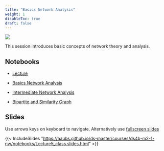 ```yaml
---
title: "Basics Network Analysis"
weight: 1
disableToc: true
draft: false
---
```


![](https://raw.githubusercontent.com/aaubs/ds-master/main/media/hearder_goldie_space_6.png)

This session introduces basic concepts of network theory and analysis.

   
## Notebooks

* [Lecture](https://colab.research.google.com/github/aaubs/ds-master/blob/main/courses/ds4b-m2-1-nw/notebooks/Lecture5.ipynb)

* [Basics Network Analysis](https://colab.research.google.com/github/aaubs/ds-master/blob/main/courses/ds4b-m2-1-nw/notebooks/M2_Networks_hands_on_in_python_24.ipynb)

* [Intermediate Network Analysis](https://colab.research.google.com/github/aaubs/ds-master/blob/main/courses/ds4b-m2-1-nw/notebooks/M2_Directed_Networks_hands_on_Python_24.ipynb)


* [Bipartite and Similarity Graph](https://colab.research.google.com/github/aaubs/ds-master/blob/main/courses/ds4b-m2-1-nw/notebooks/M2_Bipartite_graphs_in_Python_24.ipynb)



## Slides

  Use arrows keys on keyboard to navigate. Alternatively use [fullscreen slides](https://aaubs.github.io/ds-master/courses/ds4b-m2-1-nw/notebooks/Lecture5_class.slides.html)
    
  {{< IncludeSlides "https://aaubs.github.io/ds-master/courses/ds4b-m2-1-nw/notebooks/Lecture5_class.slides.html" >}}

